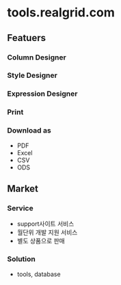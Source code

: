 # tools.realgrid.com

## Featuers

### Column Designer

### Style Designer

### Expression Designer

### Print

### Download as
* PDF
* Excel
* CSV
* ODS

## Market

### Service
* support사이트 서비스 
* 월단위 개발 지원 서비스
* 별도 상품으로 판매

### Solution
* tools, database
